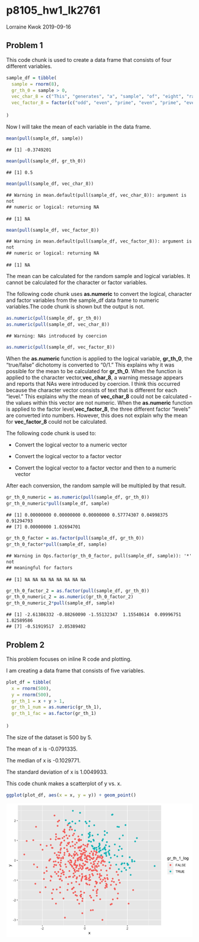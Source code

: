 p8105\_hw1\_lk2761
================
Lorraine Kwok
2019-09-16

## Problem 1

This code chunk is used to create a data frame that consists of four
different variables.

``` r
sample_df = tibble(
  sample = rnorm(8),
  gr_th_0 = sample > 0, 
  vec_char_8 = c("This", "generates", "a", "sample", "of", "eight", "random", "numbers"),
  vec_factor_8 = factor(c("odd", "even", "prime", "even", "prime", "even", "odd", "even"))
  
)
```

Now I will take the mean of each variable in the data
    frame.

``` r
mean(pull(sample_df, sample))
```

    ## [1] -0.3749201

``` r
mean(pull(sample_df, gr_th_0)) 
```

    ## [1] 0.5

``` r
mean(pull(sample_df, vec_char_8))
```

    ## Warning in mean.default(pull(sample_df, vec_char_8)): argument is not
    ## numeric or logical: returning NA

    ## [1] NA

``` r
mean(pull(sample_df, vec_factor_8))
```

    ## Warning in mean.default(pull(sample_df, vec_factor_8)): argument is not
    ## numeric or logical: returning NA

    ## [1] NA

The mean can be calculated for the random sample and logical variables.
It cannot be calculated for the character or factor variables.

The following code chunk uses **as.numeric** to convert the logical,
character and factor variables from the sample\_df data frame to numeric
variables.The code chunk is shown but the output is not.

``` r
as.numeric(pull(sample_df, gr_th_0))
as.numeric(pull(sample_df, vec_char_8))
```

    ## Warning: NAs introduced by coercion

``` r
as.numeric(pull(sample_df, vec_factor_8))
```

When the **as.numeric** function is applied to the logical variable,
**gr\_th\_0**, the “true/false” dichotomy is converted to “0/1.” This
explains why it was possible for the mean to be calculated for
**gr\_th\_0**. When the function is applied to the character
vector,**vec\_char\_8**, a warning message appears and reports that NAs
were introduced by coercion. I think this occurred because the character
vector consists of text that is different for each “level.” This
explains why the mean of **vec\_char\_8** could not be calculated - the
values within this vector are not numeric. When the **as.numeric**
function is applied to the factor level,**vec\_factor\_8**, the three
different factor “levels” are converted into numbers. However, this does
not explain why the mean for **vec\_factor\_8** could not be calculated.

The following code chunk is used to:

  - Convert the logical vector to a numeric vector

  - Convert the logical vector to a factor vector

  - Convert the logical vector to a factor vector and then to a numeric
    vector

After each conversion, the random sample will be multipled by that
result.

``` r
gr_th_0_numeric = as.numeric(pull(sample_df, gr_th_0))
gr_th_0_numeric*pull(sample_df, sample)
```

    ## [1] 0.00000000 0.00000000 0.00000000 0.57774307 0.04998375 0.91294793
    ## [7] 0.00000000 1.02694701

``` r
gr_th_0_factor = as.factor(pull(sample_df, gr_th_0))
gr_th_0_factor*pull(sample_df, sample)
```

    ## Warning in Ops.factor(gr_th_0_factor, pull(sample_df, sample)): '*' not
    ## meaningful for factors

    ## [1] NA NA NA NA NA NA NA NA

``` r
gr_th_0_factor_2 = as.factor(pull(sample_df, gr_th_0))
gr_th_0_numeric_2 = as.numeric(gr_th_0_factor_2)
gr_th_0_numeric_2*pull(sample_df, sample)
```

    ## [1] -2.61386332 -0.88260090 -1.55132347  1.15548614  0.09996751  1.82589586
    ## [7] -0.51919517  2.05389402

## Problem 2

This problem focuses on inline R code and plotting.

I am creating a data frame that consists of five variables.

``` r
plot_df = tibble(
  x = rnorm(500),
  y = rnorm(500),
  gr_th_1 = x + y > 1,
  gr_th_1_num = as.numeric(gr_th_1),
  gr_th_1_fac = as.factor(gr_th_1)
  
)
```

The size of the dataset is 500 by 5.

The mean of x is -0.0791335.

The median of x is -0.1029771.

The standard deviation of x is 1.0049933.

This code chunk makes a scatterplot of y
vs. x.

``` r
ggplot(plot_df, aes(x = x, y = y)) + geom_point()
```

![](p8105_hw1_lk2761_files/figure-gfm/create%20scatterplot-1.png)<!-- -->
